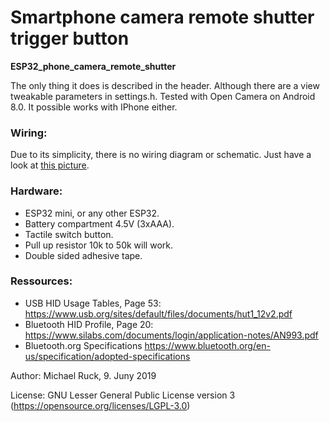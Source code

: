 # Smartphone camera remote shutter trigger button
**ESP32_phone_camera_remote_shutter**

The only thing it does is described in the header. Although there are a view tweakable parameters in settings.h.
Tested with Open Camera on Android 8.0.
It possible works with IPhone either.

### Wiring:
Due to its simplicity, there is no wiring diagram or schematic. Just have a look at [this picture](https://github.com/michaelruck/ESP32_phone_camera_remote_shutter/blob/master/images/BLE_Shutter_button.jpg).

### Hardware:
- ESP32 mini, or any other ESP32.
- Battery compartment 4.5V (3xAAA).
- Tactile switch button.
- Pull up resistor 10k to 50k will work.
- Double sided adhesive tape.

### Ressources:
- USB HID Usage Tables, Page 53: https://www.usb.org/sites/default/files/documents/hut1_12v2.pdf
- Bluetooth HID Profile, Page 20: https://www.silabs.com/documents/login/application-notes/AN993.pdf
- Bluetooth.org Specifications https://www.bluetooth.org/en-us/specification/adopted-specifications

Author: Michael Ruck, 9. Juny 2019

License: GNU Lesser General Public License version 3 (https://opensource.org/licenses/LGPL-3.0)
